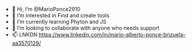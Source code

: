 - 👋 Hi, I’m @MarioPonce2910
- 👀 I’m interested in Find and create tools
- 🌱 I’m currently learning Phyton and JS
- 💞️ I’m looking to collaborate with anyone who needs support
- 📫 LNKDN https://www.linkedin.com/in/mario-alberto-ponce-brizuela-aa3570129/
